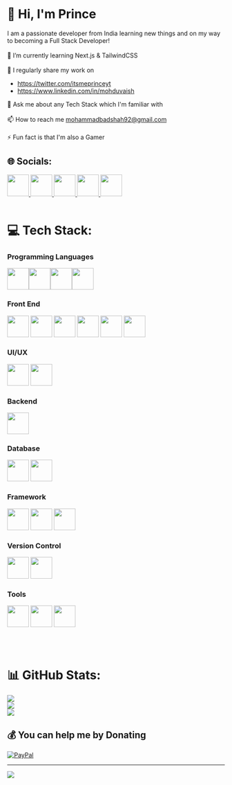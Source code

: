 # 💫 Hi, I'm Prince
I am a passionate developer from India learning new things and on my way to becoming a Full Stack Developer!<br><br>🌱 I’m currently learning Next.js & TailwindCSS<br><br>📝 I regularly share my work on 
- https://twitter.com/itsmeprinceyt
- https://www.linkedin.com/in/mohduvaish

💬 Ask me about any Tech Stack which I'm familiar with<br><br>📫 How to reach me mohammadbadshah92@gmail.com<br><br>⚡ Fun fact is that I'm also a Gamer


## 🌐 Socials:
<a href="https://instagram.com/itsmeprinceyt">
    <img src="https://raw.githubusercontent.com/gauravghongde/social-icons/9d939e1c5b7ea4a24ac39c3e4631970c0aa1b920/SVG/Color/Instagram.svg" width="50px">
</a>
<a href="https://youtube.com/@ItsMePrince0">
    <img src="https://raw.githubusercontent.com/gauravghongde/social-icons/9d939e1c5b7ea4a24ac39c3e4631970c0aa1b920/SVG/Color/Youtube.svg" width="50px">
</a>
<a href="https://linkedin.com/in/mohd-uvaish-045783252">
    <img src="https://raw.githubusercontent.com/gauravghongde/social-icons/9d939e1c5b7ea4a24ac39c3e4631970c0aa1b920/SVG/Color/LinkedIN.svg" width="50px">
</a>
<a href="https://x.com/itsmeprinceyt">
    <img src="https://uxwing.com/wp-content/themes/uxwing/download/brands-and-social-media/x-social-media-round-icon.png" width="50px">
</a>
<a href="https://discord.gg/HgXNs4p5cx">
    <img src="https://uxwing.com/wp-content/themes/uxwing/download/brands-and-social-media/discord-round-color-icon.png" width="50px">
</a>
<br><br>

# 💻 Tech Stack:

### Programming Languages

<img src="https://user-images.githubusercontent.com/25181517/192106070-46255bcf-65e6-4c6b-a296-bf8d0d8fb2a7.png" width="50px"><img src="https://user-images.githubusercontent.com/25181517/192106073-90fffafe-3562-4ff9-a37e-c77a2da0ff58.png" width="50px"><img src="https://user-images.githubusercontent.com/25181517/183423507-c056a6f9-1ba8-4312-a350-19bcbc5a8697.png" width="50px"><img src="https://user-images.githubusercontent.com/25181517/117447155-6a868a00-af3d-11eb-9cfe-245df15c9f3f.png" width="50px">

### Front End

<img src="https://user-images.githubusercontent.com/25181517/192158954-f88b5814-d510-4564-b285-dff7d6400dad.png" width="50px">
<img src="https://user-images.githubusercontent.com/25181517/183898674-75a4a1b1-f960-4ea9-abcb-637170a00a75.png" width="50px">
<img src="https://user-images.githubusercontent.com/25181517/183898054-b3d693d4-dafb-4808-a509-bab54cf5de34.png" width="50px">
<img src="https://user-images.githubusercontent.com/25181517/202896760-337261ed-ee92-4979-84c4-d4b829c7355d.png" width="50px">
<img src="https://user-images.githubusercontent.com/25181517/183897015-94a058a6-b86e-4e42-a37f-bf92061753e5.png" width="50px">
<img src="https://user-images.githubusercontent.com/25181517/187896150-cc1dcb12-d490-445c-8e4d-1275cd2388d6.png" width="50px">

### UI/UX

<img src="https://user-images.githubusercontent.com/25181517/189715289-df3ee512-6eca-463f-a0f4-c10d94a06b2f.png" width="50px">
<img src="https://github-production-user-asset-6210df.s3.amazonaws.com/136815194/253220886-02494c7c-de6a-43a6-9293-6369696842ed.png" width="50px">

### Backend

<img src="https://user-images.githubusercontent.com/25181517/183568594-85e280a7-0d7e-4d1a-9028-c8c2209e073c.png" width="50px">

### Database

<img src="https://user-images.githubusercontent.com/25181517/183896128-ec99105a-ec1a-4d85-b08b-1aa1620b2046.png" width="50px">
<img src="https://user-images.githubusercontent.com/25181517/182884177-d48a8579-2cd0-447a-b9a6-ffc7cb02560e.png" width="50px">

### Framework

<img src="https://github.com/marwin1991/profile-technology-icons/assets/62091613/9bf5650b-e534-4eae-8a26-8379d076f3b4" width="50px">
<img src="https://user-images.githubusercontent.com/25181517/183859966-a3462d8d-1bc7-4880-b353-e2cbed900ed6.png" width="50px">
<img src="https://github.com/marwin1991/profile-technology-icons/assets/136815194/5f8c622c-c217-4649-b0a9-7e0ee24bd704" width="50px">

### Version Control

<img src="https://user-images.githubusercontent.com/25181517/192108372-f71d70ac-7ae6-4c0d-8395-51d8870c2ef0.png" width="50px">
<img src="https://user-images.githubusercontent.com/25181517/192108374-8da61ba1-99ec-41d7-80b8-fb2f7c0a4948.png" width="50px">

### Tools

<img src="https://user-images.githubusercontent.com/25181517/192108895-20dc3343-43e3-4a54-a90e-13a4abbc57b9.png" width="50px">
<img src="https://user-images.githubusercontent.com/25181517/192108891-d86b6220-e232-423a-bf5f-90903e6887c3.png" width="50px">
<img src="https://user-images.githubusercontent.com/25181517/192109061-e138ca71-337c-4019-8d42-4792fdaa7128.png" width="50px">

<br><br>

# 📊 GitHub Stats:
![](https://github-readme-stats.vercel.app/api?username=itsmeprinceyt&theme=dark&hide_border=true&include_all_commits=true&count_private=false)<br/>
![](https://github-readme-streak-stats.herokuapp.com/?user=itsmeprinceyt&theme=dark&hide_border=true)<br/>
![](https://github-readme-stats.vercel.app/api/top-langs/?username=itsmeprinceyt&theme=dark&hide_border=true&include_all_commits=true&count_private=false&layout=compact)




  ## 💰 You can help me by Donating
  [![PayPal](https://img.shields.io/badge/PayPal-00457C?style=for-the-badge&logo=paypal&logoColor=white)](https://paypal.me/itsmeprinceyt) 

---
[![](https://visitcount.itsvg.in/api?id=itsmeprinceyt&icon=2&color=3)](https://visitcount.itsvg.in)
